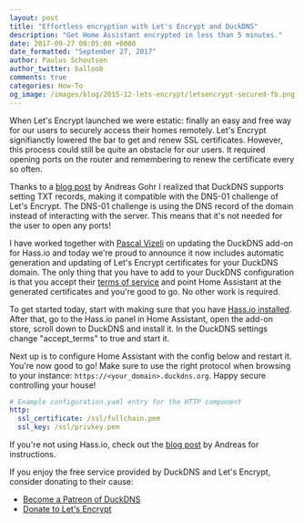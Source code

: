```yaml
---
layout: post
title: "Effortless encryption with Let's Encrypt and DuckDNS"
description: "Get Home Assistant encrypted in less than 5 minutes."
date: 2017-09-27 00:05:00 +0000
date_formatted: "September 27, 2017"
author: Paulus Schoutsen
author_twitter: balloob
comments: true
categories: How-To
og_image: /images/blog/2015-12-lets-encrypt/letsencrypt-secured-fb.png
---
```


When Let's Encrypt launched we were estatic: finally an easy and free way for our users to securely access their homes remotely. Let's Encrypt signifianctly lowered the bar to get and renew SSL certificates. However, this process could still be quite an obstacle for our users. It required opening ports on the router and remembering to renew the certificate every so often.

Thanks to a [blog post][splitbrain] by Andreas Gohr I realized that DuckDNS supports setting TXT records, making it compatible with the DNS-01 challenge of Let's Encrypt. The DNS-01 challenge is using the DNS record of the domain instead of interacting with the server. This means that it's not needed for the user to open any ports!

I have worked together with [Pascal Vizeli][pvizeli] on updating the DuckDNS add-on for Hass.io and today we're proud to announce it now includes automatic generation and updating of Let's Encrypt certificates for your DuckDNS domain. The only thing that you have to add to your DuckDNS configuration is that you accept their [terms of service][terms] and point Home Assistant at the generated certificates and you're good to go. No other work is required.

To get started today, start with making sure that you have [Hass.io installed][hassio]. After that, go to the Hass.io panel in Home Assistant, open the add-on store, scroll down to DuckDNS and install it. In the DuckDNS settings change "accept_terms" to true and start it.

Next up is to configure Home Assistant with the config below and restart it. You're now good to go! Make sure to use the right protocol when browsing to your instance: `https://<your_domain>.duckdns.org`. Happy secure controlling your house!

```yaml
# Example configuration.yaml entry for the HTTP component
http:
  ssl_certificate: /ssl/fullchain.pem
  ssl_key: /ssl/privkey.pem
```

If you're not using Hass.io, check out the [blog post][splitbrain] by Andreas for instructions.

If you enjoy the free service provided by DuckDNS and Let's Encrypt, consider donating to their cause:

 - [Become a Patreon of DuckDNS](https://www.patreon.com/user?u=3209735)
 - [Donate to Let's Encrypt](https://letsencrypt.org/donate/)

[splitbrain]: https://www.splitbrain.org/blog/2017-08/10-homeassistant_duckdns_letsencrypt
[terms]: https://letsencrypt.org/repository/
[pvizeli]: https://github.com/pvizeli
[hassio]: /hassio/
